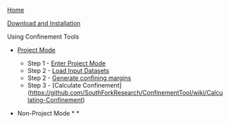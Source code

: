 [Home](https://github.com/SouthForkResearch/confinementtool/wiki)

[Download and Installation](https://github.com/SouthForkResearch/confinementtool/wiki/Download-and-Installation)

Using Confinement Tools
* [Project Mode](https://github.com/SouthForkResearch/ConfinementTool/wiki/About-Confinement-Projects)
  * Step 1 - [Enter Project Mode](https://github.com/SouthForkResearch/ConfinementTool/wiki/ConfinementProject)
  * Step 2 - [Load Input Datasets](https://github.com/SouthForkResearch/ConfinementTool/wiki/Load-Input-Datasets)
  * Step 2 - [Generate confining margins](https://github.com/SouthForkResearch/ConfinementTool/wiki/Generate-Confining-Margins) 
  * Step 3 - [Calculate Confinement] (https://github.com/SouthForkResearch/ConfinementTool/wiki/Calculating-Confinement)
  
* Non-Project Mode
    * 
    * 